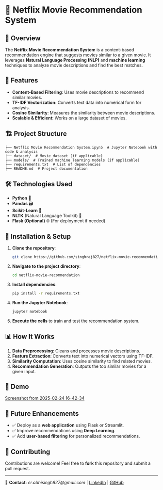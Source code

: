 # 📌 Netflix Movie Recommendation System

## 🚀 Overview
The **Netflix Movie Recommendation System** is a content-based recommendation engine that suggests movies similar to a given movie. It leverages **Natural Language Processing (NLP)** and **machine learning** techniques to analyze movie descriptions and find the best matches.

## 🎯 Features
- **Content-Based Filtering**: Uses movie descriptions to recommend similar movies.
- **TF-IDF Vectorization**: Converts text data into numerical form for analysis.
- **Cosine Similarity**: Measures the similarity between movie descriptions.
- **Scalable & Efficient**: Works on a large dataset of movies.

## 🏗️ Project Structure
```
├── Netflix Movie Recommendation System.ipynb  # Jupyter Notebook with code & analysis  
├── dataset/  # Movie dataset (if applicable)  
├── models/  # Trained machine learning models (if applicable)  
├── requirements.txt  # List of dependencies  
├── README.md  # Project documentation  
```

## 🛠️ Technologies Used
- **Python** 🐍
- **Pandas** 🗃️
- **Scikit-Learn** 🤖
- **NLTK** (Natural Language Toolkit) 📖
- **Flask (Optional)** 🌐 (For deployment if needed)

## 🔧 Installation & Setup
1. **Clone the repository**:
   ```bash
   git clone https://github.com/singhraj827/netflix-movie-recommendation.git
   ```
2. **Navigate to the project directory**:
   ```bash
   cd netflix-movie-recommendation
   ```
3. **Install dependencies**:
   ```bash
   pip install -r requirements.txt
   ```
4. **Run the Jupyter Notebook**:
   ```bash
   jupyter notebook
   ```
5. **Execute the cells** to train and test the recommendation system.

## 📊 How It Works
1. **Data Preprocessing**: Cleans and processes movie descriptions.
2. **Feature Extraction**: Converts text into numerical vectors using TF-IDF.
3. **Similarity Computation**: Uses cosine similarity to find related movies.
4. **Recommendation Generation**: Outputs the top similar movies for a given input.

## 🎥 Demo
[Screenshot from 2025-02-24 16-42-34](https://github.com/user-attachments/assets/73d3347f-2c47-4956-85cf-69f13f1d072b)


## 🚀 Future Enhancements
- ✅ Deploy as a **web application** using Flask or Streamlit.
- ✅ Improve recommendations using **Deep Learning**.
- ✅ Add **user-based filtering** for personalized recommendations.

## 🤝 Contributing
Contributions are welcome! Feel free to **fork** this repository and submit a pull request.

---
📧 **Contact**: _er.abhisingh827@gmail.com_ | [LinkedIn](https://www.linkedin.com/in/abhisingh827/) | [GitHub](https://github.com/singhraj827)

